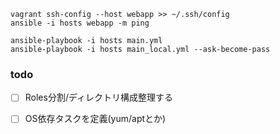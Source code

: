 ```
vagrant ssh-config --host webapp >> ~/.ssh/config
ansible -i hosts webapp -m ping

ansible-playbook -i hosts main.yml
ansible-playbook -i hosts main_local.yml --ask-become-pass
```

### todo

- [ ] Roles分割/ディレクトリ構成整理する 

- [ ] OS依存タスクを定義(yum/aptとか)

